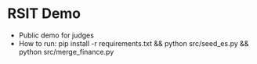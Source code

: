 # RSIT Demo
- Public demo for judges
- How to run: pip install -r requirements.txt && python src/seed_es.py && python src/merge_finance.py

